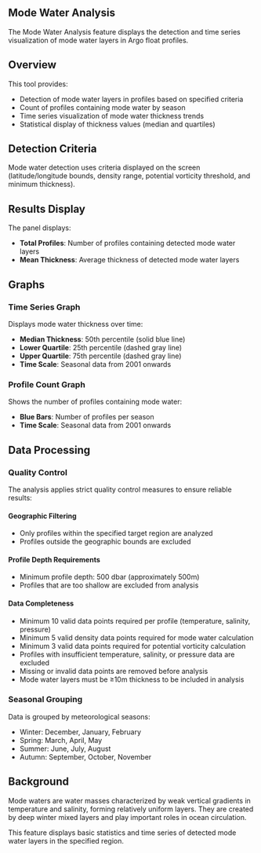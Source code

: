 ## Mode Water Analysis

The Mode Water Analysis feature displays the detection and time series visualization of mode water layers in Argo float profiles.

## Overview

This tool provides:

- Detection of mode water layers in profiles based on specified criteria
- Count of profiles containing mode water by season
- Time series visualization of mode water thickness trends
- Statistical display of thickness values (median and quartiles)

## Detection Criteria

Mode water detection uses criteria displayed on the screen (latitude/longitude bounds, density range, potential vorticity threshold, and minimum thickness).

## Results Display

The panel displays:

- **Total Profiles**: Number of profiles containing detected mode water layers
- **Mean Thickness**: Average thickness of detected mode water layers

## Graphs

### Time Series Graph

Displays mode water thickness over time:

- **Median Thickness**: 50th percentile (solid blue line)
- **Lower Quartile**: 25th percentile (dashed gray line)
- **Upper Quartile**: 75th percentile (dashed gray line)
- **Time Scale**: Seasonal data from 2001 onwards

### Profile Count Graph

Shows the number of profiles containing mode water:

- **Blue Bars**: Number of profiles per season
- **Time Scale**: Seasonal data from 2001 onwards

## Data Processing

### Quality Control

The analysis applies strict quality control measures to ensure reliable results:

#### Geographic Filtering

- Only profiles within the specified target region are analyzed
- Profiles outside the geographic bounds are excluded

#### Profile Depth Requirements

- Minimum profile depth: 500 dbar (approximately 500m)
- Profiles that are too shallow are excluded from analysis

#### Data Completeness

- Minimum 10 valid data points required per profile (temperature, salinity, pressure)
- Minimum 5 valid density data points required for mode water calculation
- Minimum 3 valid data points required for potential vorticity calculation
- Profiles with insufficient temperature, salinity, or pressure data are excluded
- Missing or invalid data points are removed before analysis
- Mode water layers must be ≥10m thickness to be included in analysis

### Seasonal Grouping

Data is grouped by meteorological seasons:

- Winter: December, January, February
- Spring: March, April, May
- Summer: June, July, August
- Autumn: September, October, November

## Background

Mode waters are water masses characterized by weak vertical gradients in temperature and salinity, forming relatively uniform layers. They are created by deep winter mixed layers and play important roles in ocean circulation.

This feature displays basic statistics and time series of detected mode water layers in the specified region.
